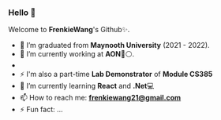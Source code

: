 ### Hello 👋


Welcome to **FrenkieWang**'s Github✨.

- 👯 I’m graduated from **Maynooth University** (2021 - 2022).
- 🔭 I’m currently working at **AON**🔴⚪.
- 
- ⚡ I'm also a part-time **Lab Demonstrator** of **Module CS385**
- 🌱 I’m currently learning **React** and **.Net**💻
- 📫 How to reach me: **frenkiewang21@gmail.com**
- ⚡ Fun fact: ...
